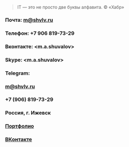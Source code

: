 > IT — это не просто две буквы алфавита. © «Хабр»

### Почта: <m@shvlv.ru>
### Телефон: +7 906 819-73-29
### Вконтакте: <m.a.shuvalov>
### Skype: <m.a.shuvalov>
### Telegram: <shvlv>

### <m@shvlv.ru>
### +7 (906) 819-73-29
### Россия, г. Ижевск
### [Портфолио](https://freelansim.ru/freelancers/shuvalov_m)
### [ВКонтакте](http://vk.com/m.a.shuvalov)
